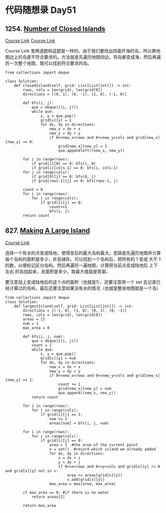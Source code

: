 # 代码随想录 Day51

## 1254. [Number of Closed Islands](https://leetcode.com/problems/number-of-closed-islands/)

[Course Link](https://www.programmercarl.com/kamacoder/0101.%E5%AD%A4%E5%B2%9B%E7%9A%84%E6%80%BB%E9%9D%A2%E7%A7%AF.html#%E6%80%9D%E8%B7%AF)
[Course Link](https://www.programmercarl.com/kamacoder/0102.%E6%B2%89%E6%B2%A1%E5%AD%A4%E5%B2%9B.html#%E6%80%9D%E8%B7%AF)

Course Link 里两道题和这题是一样的。由于我们要找出四面环海的岛，所以靠地图边上的岛是不符合要求的。方法就是先遍历地图四边，将岛都变成海，然后再遍历一次整个地图，既可以找到符合要求的岛。

```
from collections import deque

class Solution:
    def closedIsland(self, grid: List[List[int]]) -> int:
        rows, cols = len(grid), len(grid[0])
        directions = [(0, 1), (0, -1), (1, 0), (-1, 0)]

        def bfs(i, j):
            que = deque([(i, j)])
            while que:
                x, y = que.pop()
                grid[x][y] = 1
                for dx, dy in directions:
                    new_x = dx + x
                    new_y = dy + y
                    if 0<=new_x<rows and 0<=new_y<cols and grid[new_x][new_y] == 0:
                        grid[new_x][new_y] = 1
                        que.appendleft((new_x, new_y))
        
        for i in range(rows):
            if grid[i][0] == 0: bfs(i, 0)
            if grid[i][cols-1] == 0: bfs(i, cols-1)
        for j in range(cols):
            if grid[0][j] == 0: bfs(0, j)
            if grid[rows-1][j] == 0: bfs(rows-1, j)
        
        count = 0
        for i in range(rows):
            for j in range(cols):
                if grid[i][j] == 0:
                    count+=1
                    bfs(i, j)
        return count
```

## 827. [Making A Large Island](https://leetcode.com/problems/making-a-large-island/)

[Course Link](https://www.programmercarl.com/kamacoder/0104.%E5%BB%BA%E9%80%A0%E6%9C%80%E5%A4%A7%E5%B2%9B%E5%B1%BF.html#%E6%80%9D%E8%B7%AF)

选择一个有水的点变成陆地，使得变后的最大岛屿最大。思路是先遍历地图并计算每个岛屿的面积是多少，并且储存。可以找到一个岛屿后，把所有的 1 变成 大于 1 的数，以便标记区分岛屿。然后再遍历一遍地图，计算把当前点变成陆地后 上下左右 的岛加起来，总面积是多少，取最大值就是答案。

要注意加上变成陆地后的这个点的面积（也就是1），还要注意用一个 set 去记录已经计算过的岛屿，最后还要注意如果没有水的情况（也就是整张地图就是一个岛）

```
from collections import deque
class Solution:
    def largestIsland(self, grid: List[List[int]]) -> int:
        directions = [(-1, 0), (1, 0), (0, 1), (0, -1)]
        rows, cols = len(grid), len(grid[0])
        areas = {}
        num = 1
        max_area = 0

        def bfs(i, j, num):
            que = deque([(i, j)])
            count = 1
            while que:
                x, y = que.pop()
                grid[x][y] = num
                for dx, dy in directions:
                    new_x = dx + x
                    new_y = dy + y
                    if 0<=new_x<rows and 0<=new_y<cols and grid[new_x][new_y] == 1:
                        count += 1
                        grid[new_x][new_y] = num
                        que.append((new_x, new_y))
            return count
        
        for i in range(rows):
            for j in range(cols):
                if grid[i][j] == 1:
                    num += 1
                    areas[num] = bfs(i, j, num)

        for i in range(rows):
            for j in range(cols):
                if grid[i][j] == 0:
                    area = 1  #the area of the current point
                    v = set()  #record which island we already added
                    for dx, dy in directions:
                        x = dx + i
                        y = dy + j
                        if 0<=x<rows and 0<=y<cols and grid[x][y] != 0 and grid[x][y] not in v:
                            area += areas[grid[x][y]]
                            v.add(grid[x][y])
                    max_area = max(area, max_area)

        if max_area == 0: #if there is no water
            return areas[2]
        
        return max_area
```
